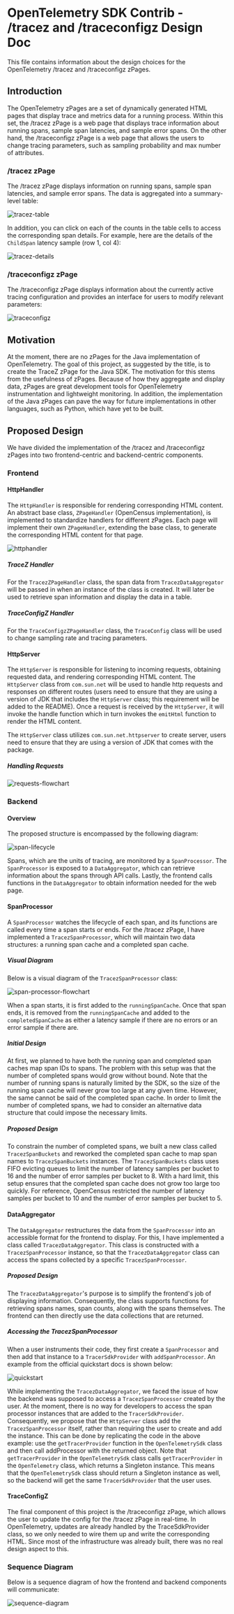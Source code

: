 # OpenTelemetry SDK Contrib - /tracez and /traceconfigz Design Doc

This file contains information about the design choices for the OpenTelemetry /tracez and
/traceconfigz zPages.

## Introduction

The OpenTelemetry zPages are a set of dynamically generated HTML pages that display trace and
metrics data for a running process. Within this set, the /tracez zPage is a web page that displays
trace information about running spans, sample span latencies, and sample error spans. On the other
hand, the /traceconfigz zPage is a web page that allows the users to change tracing parameters, such
as sampling probability and max number of attributes.

### /tracez zPage

The /tracez zPage displays information on running spans, sample span latencies, and sample error
spans. The data is aggregated into a summary-level table:

![tracez-table](img/tracez-table.png)

In addition, you can click on each of the counts in the table cells to access the corresponding span
details. For example, here are the details of the `ChildSpan` latency sample (row 1, col 4):

![tracez-details](img/tracez-details.png)

### /traceconfigz zPage

The /traceconfigz zPage displays information about the currently active tracing configuration and 
provides an interface for users to modify relevant parameters:

![traceconfigz](img/traceconfigz.png)

## Motivation

At the moment, there are no zPages for the Java implementation of OpenTelemetry. The goal of this
project, as suggested by the title, is to create the TraceZ zPage for the Java SDK. The motivation
for this stems from the usefulness of zPages. Because of how they aggregate and display data, zPages
are great development tools for OpenTelemetry instrumentation and lightweight monitoring. In
addition, the implementation of the Java zPages can pave the way for future implementations in other
languages, such as Python, which have yet to be built.

## Proposed Design

We have divided the implementation of the /tracez and /traceconfigz zPages into two frontend-centric
and backend-centric components.

### Frontend

#### HttpHandler

The `HttpHandler` is responsible for rendering corresponding HTML content. An abstract base class,
`ZPageHandler` (OpenCensus implementation), is implemented to standardize handlers for different
zPages. Each page will implement their own `ZPageHandler`, extending the base class, to generate the
corresponding HTML content for that page.

![httphandler](img/httphandler.png)

##### TraceZ Handler

For the `TracezZPageHandler` class, the span data from `TracezDataAggregator` will be passed in when
an instance of the class is created. It will later be used to retrieve span information and display
the data in a table.

##### TraceConfigZ Handler

For the `TraceConfigzZPageHandler` class, the `TraceConfig` class will be used to change sampling
rate and tracing parameters.

#### HttpServer
The `HttpServer` is responsible for listening to incoming requests, obtaining requested data, and
rendering corresponding HTML content. The `HttpServer` class from `com.sun.net` will be used to
handle http requests and responses on different routes (users need to ensure that they are using a
version of JDK that includes the `HttpServer` class; this requirement will be added to the README).
Once a request is received by the `HttpServer`, it will invoke the handle function which in turn
invokes the `emitHtml` function to render the HTML content.

The `HttpServer` class utilizes `com.sun.net.httpserver` to create server, users need to ensure that they are using a version of JDK that comes with the package.

##### Handling Requests

![requests-flowchart](img/requests-flowchart.png)

### Backend

#### Overview

The proposed structure is encompassed by the following diagram:

![span-lifecycle](img/span-lifecycle.png)

Spans, which are the units of tracing, are monitored by a `SpanProcessor`. The `SpanProcessor` is
exposed to a `DataAggregator`, which can retrieve information about the spans through API calls.
Lastly, the frontend calls functions in the `DataAggregator` to obtain information needed for the
web page.

#### SpanProcessor

A `SpanProcessor` watches the lifecycle of each span, and its functions are called every time a span
starts or ends. For the /tracez zPage, I have implemented a `TracezSpanProcessor`, which will
maintain two data structures: a running span cache and a completed span cache.

##### Visual Diagram

Below is a visual diagram of the `TracezSpanProcessor` class:

![span-processor-flowchart](img/span-processor-flowchart.png)

When a span starts, it is first added to the `runningSpanCache`. Once that span ends, it is removed
from the `runningSpanCache` and added to the `completedSpanCache` as either a latency sample if
there are no errors or an error sample if there are.

##### Initial Design

At first, we planned to have both the running span and completed span caches map span IDs to spans.
The problem with this setup was that the number of completed spans would grow without bound. Note
that the number of running spans is naturally limited by the SDK, so the size of the running span
cache will never grow too large at any given time. However, the same cannot be said of the completed
span cache. In order to limit the number of completed spans, we had to consider an alternative data
structure that could impose the necessary limits.

##### Proposed Design

To constrain the number of completed spans, we built a new class called `TracezSpanBuckets` and
reworked the completed span cache to map span names to `TracezSpanBuckets` instances. The
`TracezSpanBuckets` class uses FIFO evicting queues to limit the number of latency samples per
bucket to 16 and the number of error samples per bucket to 8. With a hard limit, this setup ensures
that the completed span cache does not grow too large too quickly. For reference, OpenCensus
restricted the number of latency samples per bucket to 10 and the number of error samples per bucket
to 5.

#### DataAggregator

The `DataAggregator` restructures the data from the `SpanProcessor` into an accessible format for
the frontend to display. For this, I have implemented a class called `TracezDataAggregator`. This
class is constructed with a `TracezSpanProcessor` instance, so that the `TracezDataAggregator` class
can access the spans collected by a specific `TracezSpanProcessor`.

##### Proposed Design

The `TracezDataAggregator`'s purpose is to simplify the frontend's job of displaying information.
Consequently, the class supports functions for retrieving spans names, span counts, along with the
spans themselves. The frontend can then directly use the data collections that are returned.

##### Accessing the TracezSpanProcessor

When a user instruments their code, they first create a `SpanProcessor` and then add that instance
to a `TracerSdkProvider` with `addSpanProcessor`. An example from the official quickstart docs is
shown below:

![quickstart](img/quickstart.png)

While implementing the `TracezDataAggregator`, we faced the issue of how the backend was supposed to
access a `TracezSpanProcessor` created by the user. At the moment, there is no way for developers to
access the span processor instances that are added to the `TracerSdkProvider`. Consequently, we
propose that the `HttpServer` class add the `TracezSpanProcessor` itself, rather than requiring the
user to create and add the instance. This can be done by replicating the code in the above example:
use the `getTracerProvider` function in the `OpenTelemetrySdk` class and then call addProcessor with
the returned object. Note that `getTracerProvider` in the `OpenTelemetrySdk` class calls
`getTracerProvider` in the `OpenTelemetry` class, which returns a Singleton instance. This means
that the `OpenTelemetrySdk` class should return a Singleton instance as well, so the backend will
get the same `TracerSdkProvider` that the user uses.

#### TraceConfigZ

The final component of this project is the /traceconfigz zPage, which allows the user to update the
config for the /tracez zPage in real-time. In OpenTelemetry, updates are already handled by the
TraceSdkProvider class, so we only needed to wire them up and write the corresponding HTML. Since
most of the infrastructure was already built, there was no real design aspect to this.

### Sequence Diagram

Below is a sequence diagram of how the frontend and backend components will communicate:

![sequence-diagram](img/sequence-diagram.png)
